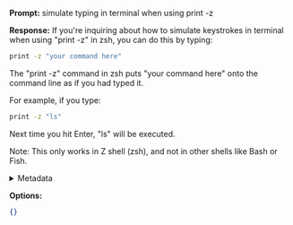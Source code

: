**Prompt:**
simulate typing in terminal when using print -z

**Response:**
If you're inquiring about how to simulate keystrokes in terminal when using "print -z" in zsh, you can do this by typing:

```bash
print -z "your command here"
```

The "print -z" command in zsh puts "your command here" onto the command line as if you had typed it. 

For example, if you type:

```bash
print -z "ls"
```

Next time you hit Enter, "ls" will be executed. 

Note: This only works in Z shell (zsh), and not in other shells like Bash or Fish.

<details><summary>Metadata</summary>

- Duration: 8816 ms
- Datetime: 2023-07-24T11:27:10.044820
- Model: gpt-4-0613

</details>

**Options:**
```json
{}
```

